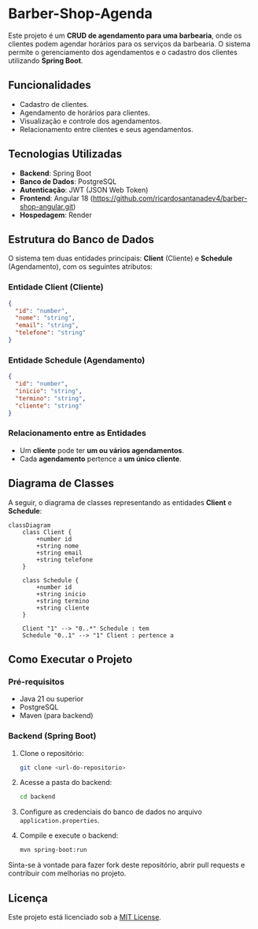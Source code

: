# Barber-Shop-Agenda

Este projeto é um **CRUD de agendamento para uma barbearia**, onde os clientes podem agendar horários para os serviços da barbearia. O sistema permite o gerenciamento dos agendamentos e o cadastro dos clientes utilizando **Spring Boot**.

## Funcionalidades

- Cadastro de clientes.
- Agendamento de horários para clientes.
- Visualização e controle dos agendamentos.
- Relacionamento entre clientes e seus agendamentos.

## Tecnologias Utilizadas

- **Backend**: Spring Boot
- **Banco de Dados**: PostgreSQL
- **Autenticação**: JWT (JSON Web Token)
- **Frontend**: Angular 18 (https://github.com/ricardosantanadev4/barber-shop-angular.git)
- **Hospedagem**: Render

## Estrutura do Banco de Dados

O sistema tem duas entidades principais: **Client** (Cliente) e **Schedule** (Agendamento), com os seguintes atributos:

### Entidade **Client** (Cliente)

```json
{
  "id": "number",
  "nome": "string",
  "email": "string",
  "telefone": "string"
}
```

### Entidade **Schedule** (Agendamento)

```json
{
  "id": "number",
  "inicio": "string",
  "termino": "string",
  "cliente": "string"
}
```

### Relacionamento entre as Entidades

- Um **cliente** pode ter **um ou vários agendamentos**.
- Cada **agendamento** pertence a **um único cliente**.

## Diagrama de Classes

A seguir, o diagrama de classes representando as entidades **Client** e **Schedule**:

```mermaid
classDiagram
    class Client {
        +number id
        +string nome
        +string email
        +string telefone
    }

    class Schedule {
        +number id
        +string inicio
        +string termino
        +string cliente
    }

    Client "1" --> "0..*" Schedule : tem
    Schedule "0..1" --> "1" Client : pertence a
```

## Como Executar o Projeto


### Pré-requisitos

- Java 21 ou superior
- PostgreSQL
- Maven (para backend)

### Backend (Spring Boot)

1. Clone o repositório:
   ```bash
   git clone <url-do-repositorio>
   ```

2. Acesse a pasta do backend:
   ```bash
   cd backend
   ```

3. Configure as credenciais do banco de dados no arquivo `application.properties`.

4. Compile e execute o backend:
   ```bash
   mvn spring-boot:run
   ```

Sinta-se à vontade para fazer fork deste repositório, abrir pull requests e contribuir com melhorias no projeto.

## Licença

Este projeto está licenciado sob a [MIT License](LICENSE).

